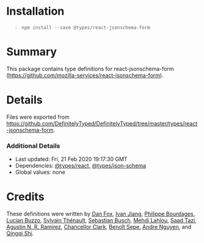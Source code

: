 # Installation
> `npm install --save @types/react-jsonschema-form`

# Summary
This package contains type definitions for react-jsonschema-form (https://github.com/mozilla-services/react-jsonschema-form).

# Details
Files were exported from https://github.com/DefinitelyTyped/DefinitelyTyped/tree/master/types/react-jsonschema-form.

### Additional Details
 * Last updated: Fri, 21 Feb 2020 19:17:30 GMT
 * Dependencies: [@types/react](https://npmjs.com/package/@types/react), [@types/json-schema](https://npmjs.com/package/@types/json-schema)
 * Global values: none

# Credits
These definitions were written by [Dan Fox](https://github.com/iamdanfox), [Ivan Jiang](https://github.com/iplus26), [Philippe Bourdages](https://github.com/phbou72), [Lucian Buzzo](https://github.com/LucianBuzzo), [Sylvain Thénault](https://github.com/sthenault), [Sebastian Busch](https://github.com/sbusch), [Mehdi Lahlou](https://github.com/medfreeman), [Saad Tazi](https://github.com/saadtazi), [Agustin N. R. Ramirez](https://github.com/agustin107), [Chancellor Clark](https://github.com/chanceaclark), [Benoît Sepe](https://github.com/ogdentrod), [Andre Nguyen](https://github.com/andrenguyener), and [Qingqi Shi](https://github.com/qingqishi).
